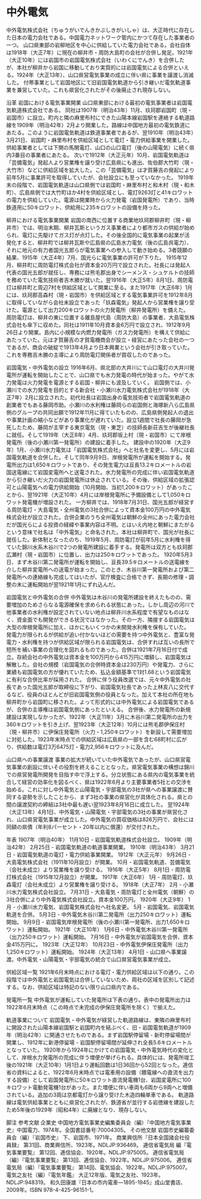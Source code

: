 # 中外電気

中外電気株式会社（ちゅうがいでんきかぶしきがいしゃ）は、大正時代に存在した日本の電力会社である。中国電力ネットワーク管内にかつて存在した事業者の一つ。
山口県東部の岩柳地区を中心に供給していた電力会社である。会社自体は1918年（大正7年）に現在の柳井市・周防大島町の会社が合併し発足。1921年（大正10年）には岩国市の岩国電気株式会社（いわくにでんき）を合併したが、本社が柳井から岩国に移動しており実質的には岩国電気による合併といえる。1924年（大正13年）、山口県営電気事業の成立に伴い県に事業を譲渡し消滅した。
付帯事業として岩国地区にて旧岩国電気軌道から引き継いだ電気軌道事業を兼営していた。これも県営化されたがその後廃止され現存しない。

沿革
岩国における電気事業開業
山口県東部における最初の電気事業者は岩国電気軌道株式会社である。
同社は1907年（明治43年）11月、玖珂郡岩国町（現・岩国市）に設立。町内と隣の麻里布村にできた山陽本線岩国駅を連絡する軌道路線を1909年（明治42年）2月より開業した。路線は中国地方最初の電気鉄道にあたる。このように岩国電気軌道は鉄道事業者であるが、翌1910年（明治43年）3月21日、岩国町・麻里布村を供給区域として電灯・電力供給事業を開業した。供給事業者としては下関の馬関電灯、山口の山口電灯（後の山陽電気）に続く県内3番目の事業者にあたる。
次いで1912年（大正元年）10月、岩国電気軌道は「芸備電気」発起人より営業権を譲り受け広島県にも進出、佐伯郡大竹町（現・大竹市）などに供給区域を拡大した。この「芸備電気」は才賀藤吉の発起により前年5月に事業許可を取得していたが、会社設立にも至っていなかった。
1919年末の段階で、岩国電気軌道は山口県側では岩国町・麻里布村と和木村（現・和木町）、広島県側では大竹町ほか4村を供給区域とし、電灯9263灯と41キロワットの電力を供給していた。電源は開業時から火力発電（岩国発電所）であり、当時鉄道用に50キロワット、供給用に235キロワットの設備を持った。

柳井における電気事業開業
岩国の南西に位置する商業地玖珂郡柳井町（現・柳井市）では、明治末期、柳井瓦斯というガス事業者により都市ガスの供給が始められ、電灯に先駆けてガス灯が点灯した。その後全国的に電気事業の起業が活発化すると、柳井町では柳井瓦斯や広島県の広島水力電気（後の広島呉電力）、それに地元の有力者国光五郎らが電気事業への参入して動き始める。3者競願の結果、1915年（大正4年）7月、国光らに電気事業の許可が下りた。
1915年12月、柳井町に周防電灯株式会社が資本金20万円で設立された。社長には発起人代表の国光五郎が就任し、専務には熊毛郡出身でシーメンス・シュケルトの技師を務めていた電気技術者吉木勝が就いた。翌1916年（大正5年）8月1日、周防電灯は柳井町と周辺7村を供給区域として開業に至る。また1917年（大正6年）1月には、玖珂郡高森村（現・岩国市）を供給区域とする電気事業許可を1912年8月に取得していながら会社未設立であった「玖森電気」発起人から営業権を譲り受けた。電源として出力200キロワットの火力発電所（柳井発電所）を備えた。
周防電灯は、柳井の東に位置する離島屋代島（周防大島）の事業者、大島電気株式会社も傘下に収めた。同社は1911年10月資本金6万円で設立され、1912年9月26日より開業。島内に小規模な内燃力発電所（ガス力発電所）を構えて供給にあたっていた。元は才賀藤吉の才賀電機商会が設立・経営にあたった会社の一つであるが、商会の破綻で1913年4月より日本興業という会社が引き取っていた。これを専務吉木勝の主導により周防電灯関係者が買収したのであった。

岩国電気・中外電気の設立
1916年6月、県北部の大井川にて山口電灯の大井川発電所が運転を開始したことで、山口県でも水力発電の時代が始まった。やがて水力発電は火力発電を電源とする岩国・柳井にも波及していく。
岩国側では、小瀬川での水力発電を目的とする新会社・小瀬川水力電気株式会社が1918年（大正7年）2月に設立された。初代社長は岩国出身の電気技術者で岩国電気軌道の創業者でもある藤岡市助。小瀬川の水利権は藤岡らの岩国側と海塚新八ら広島県側のグループの共同出願で1912年11月に得ていたものの、広島県側発起人の退出や事業計画の縮小などがあり事業化が遅れていた。設立1週間で社長の藤岡が急死したため、藤岡が主宰する東京電気（現・東芝）の技師長新荘吉生が後継社長に就任。そして1919年（大正8年）4月、玖珂郡坂上村（現・岩国市）にて岸根発電所（後の小瀬川第一発電所）の建設に着手した。
建設中の1920年（大正9年）1月、小瀬川水力電気は「岩国電気株式会社」へと社名を変更し、5月には岩国電気軌道を合併した。そして同年9月9日、岸根発電所が運転を開始する。発電所出力は1,650キロワットであり、その発生電力は亘長13.2キロメートルの岩国送電線にて岩国変電所へと送電された。水力発電所の完成に伴い岩国電気軌道から引き継いだ火力の岩国発電所は休止されている。その後、供給区域の拡張認可と山陽電気への電力供給開始（10月開始、当初1,200キロワット）があったことから、翌1921年（大正10年）4月には岸根発電所に予備設備として1,050キロワット発電機が増設された。
一方柳井では、1918年7月31日、国光五郎が経営する周防電灯・大島電気・全州電気の3社合併によって資本金100万円の中外電気株式会社が設立された。合併企業のうち全州電気は朝鮮の全州にあった電力会社だが国光らによる投資の経緯や事業内容は不明。とはいえ内地と朝鮮にまたがるという意味で社名は「中外電気」と命名された。本社は柳井町で、国光が社長に就任した。新体制となったのち、1919年5月、周防電灯が前年5月に水利権を得ていた錦川水系木谷川で2つの発電所建設に着手する。発電所は双方とも玖珂郡広瀬村（現・岩国市）に位置し、出力は250キロワットであった。
1920年5月3日、まず木谷川第二発電所が運転を開始し、亘長39.5キロメートルの送電線を介した柳井変電所への送電が始まった。このとき、木谷川第一発電所および第二発電所への連絡線も完成してはいたが、官庁検査に合格できず、長期の修理・調整の末に運転開始が翌1921年1月にずれ込んだ。

岩国電気と中外電気の合併
中外電気は木谷川の発電所建設を終えたものの、需要増加のためさらなる電源確保を求められる状態にあった。しかし周辺の河川で他事業者の水利権が設定されていない地点は柳井川水系程度で有望なものはなく、資金面でも開発ができる状況ではなかった。その一方、隣接する岩国電気は大型の岸根発電所に加え、ほかにもいくつかの未開発水利権を保有していた。
発電力が限られるが供給が追い付かないほどの需要を持つ中外電気と、豊富な発電力・水利権を持つが供給区域が限られる岩国電気は、合併すれば互いの長所で短所を補い事業の合理化を図れるものであった。合併は1921年7月16日付で成立。存続会社の中外電気は資本金を100万円から415万円に増額し、岩国電気は解散した。会社の規模（岩国電気の合併時資本金は230万円）や発電力、さらに業績も岩国電気の方が優れていたため、払込金額基準で1対1.68という岩国電気に有利な合併比率が採用された。
合併に伴う役員改選では、元々中外電気の社長であった国光五郎が取締役に下がり、岩国電気社長であった上林亥八に交代するなど、役員のほとんどが旧岩国電気側の役員となった。加えて本社の所在地も柳井町から岩国町に移された。よって形式的には中外電気による岩国電気であるが、合併の主導権は岩国電気側にあったといえる。
合併後、水力発電所の新規建設は実現しなかったが、1922年（大正11年）3月に木谷川第二発電所の出力を360キロワットを引き上げ、翌1923年（大正12年）10月には熊毛郡伊保庄村（現・柳井市）に伊保庄発電所（火力・1,250キロワット）を新設して需要増加に対処した。1923年末時点での供給区域は広島県の一部を含む68町村に広がり、供給数は電灯3万6475灯・電力2,956キロワットに及んだ。

山口県への事業譲渡
事業の拡大が続いていた中外電気であったが、山口県営電気事業の創設に伴いその役割を終えることとなった。県営電気事業の構想は錦川での県営発電所開発を目指す中で浮上する。分立状態にある県内の電気事業を統合して経営の効率化を図るべく、県は1922年6月より主要事業者5社との交渉を始める。これに対し中外電気と山陽電気・宇部電気の3社が県への事業譲渡に賛同する姿勢を示したことから、まず3社の事業の県営化が具体化される。県との間の譲渡契約の締結は3社中最も遅い翌1923年8月16日に成立した。
翌1924年（大正13年）4月1日、中外電気・山陽電気・宇部電気の3社の事業が県営化され、山口県営電気事業が成立した。中外電気の買収価格は826万円で、会社には同額の県債（年利8パーセント・20年以内に償還）が交付された。

年表
1907年（明治40年）
11月10日 - 岩国電気軌道株式会社設立。
1909年（明治42年）
2月25日 - 岩国電気軌道の軌道事業開業。
1910年（明治43年）
3月21日 - 岩国電気軌道の電灯・電力供給事業開業。
1912年（大正元年）
9月26日 - 大島電気株式会社（1911年10月設立）が開業。
10月 - 岩国電気軌道、芸備電気（会社未成立）より営業権を譲り受ける。
1916年（大正5年）
8月1日 - 周防電灯株式会社（1915年12月設立）が開業。
1917年（大正6年）
1月 - 周防電灯、玖森電灯（会社未成立）より営業権を譲り受ける。
1918年（大正7年）
2月 - 小瀬川水力電気株式会社設立。
7月31日 - 大島電気・周防電灯と全州電気（朝鮮）の3社合併により中外電気株式会社設立。資本金100万円。
1920年（大正9年）
1月 - 小瀬川水力電気、岩国電気株式会社へ社名変更。
5月 - 岩国電気、岩国電気軌道を合併。
5月3日 - 中外電気木谷川第二発電所（出力250キロワット）運転開始。
9月9日 - 岩国電気岸根発電所（後の小瀬川第一発電所、出力1,650キロワット）運転開始。
1921年（大正10年）
1月6日 - 中外電気木谷川第一発電所（出力250キロワット）運転開始。
7月16日 - 中外電気が岩国電気を合併、資本金415万円に。
1923年（大正12年）
10月23日 - 中外電気伊保庄発電所（出力1,250キロワット）運転開始。
1924年（大正13年）
4月1日 - 山口県へ事業譲渡。中外電気・山陽電気・宇部電気の統合で山口県営電気事業が成立。

供給区域一覧
1921年6月末時点における電灯・電力供給区域は以下の通り。この段階では中外電気と岩国電気は合併していないため、両社の区域を区別して記述する。なお、供給区域は特記のない限り山口県内である。

発電所一覧
中外電気が運転していた発電所は下表の通り。表中の発電所出力は1922年6月末時点（この時点で未完成の伊保庄発電所を除く）で揃えた。

軌道事業について
岩国電気・中外電気が経営した軌道路線は、東隣の麻里布村に開設された山陽本線岩国駅と岩国町内を結ぶべく、旧・岩国電気軌道が1909年（明治42年）に開通させたものである。まず岩国駅停留場 - 新町停留場間が開業し、1912年に新港停留場 - 岩国駅停留場間が延伸され全長5.6キロメートルとなっていた。
1920年から1924年にかけての岩国電気・中外電気時代の変化として、岸根水力発電所の完成に伴う増便が挙げられる。具体的には、発電所竣工後の1921年（大正10年）1月1日より運転回数は1日36回から52回となった。逓信省の資料によると、1922年6月末時点では電車用の設備（饋電線への直流を出力する設備）として岩国発電所に50キロワット直流発電機1台、岩国変電所に100キロワット電動発電機1台があった。また増便に伴い車両も6両から9両へと増備されている。追加の3両は京都電灯から譲り受けた木造四輪単車である。
軌道路線は電気供給事業とともに県営化されたが、鉄道省が並行する岩徳線を建設したため5年後の1929年（昭和4年）に廃線となり、現存しない。

脚注
参考文献
企業史
中国地方電気事業史編集委員会（編）『中国地方電気事業史』中国電力、1974年。全国書誌番号:70004305。 
その他文献
岩国市史編纂委員会（編）『岩国市史』 下、岩国市、1971年。 
商業興信所『日本全国諸会社役員録』 第31回、商業興信所、1923年。NDLJP:936469。 
逓信省電気局 編『電気事業要覧』 第12回、逓信協会、1920年。NDLJP:975005。 
逓信省電気局（編）『電気事業要覧』 第13回、逓信協会、1922年。NDLJP:975006。 
逓信省電気局（編）『電気事業要覧』 第14回、電気協会、1922年。NDLJP:975007。 
電気之友社（編）『電気年鑑』 大正12年版、電気之友社、1923年。NDLJP:948319。 
和久田康雄『日本の市内電車―1895-1945』成山堂書店、2009年。ISBN 978-4-425-96151-1。